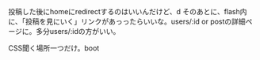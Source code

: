 投稿した後にhomeにredirectするのはいいんだけど、d
そのあとに、flash内に、「投稿を見にいく」リンクがあっったらいいな。users/:id or postの詳細ページに。多分users/:idの方がいい。








CSS聞く場所一つだけ。boot





















